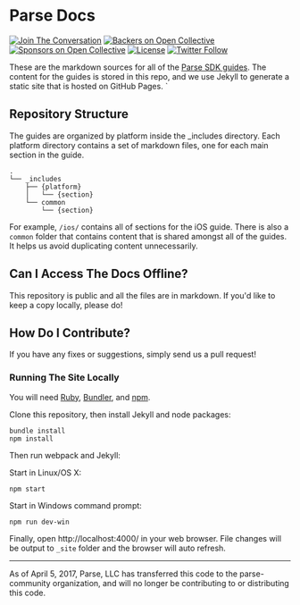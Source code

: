 # Parse Docs

[![Join The Conversation](https://img.shields.io/discourse/https/community.parseplatform.org/topics.svg)](https://community.parseplatform.org/c/parse-server)
[![Backers on Open Collective](https://opencollective.com/parse-server/backers/badge.svg)][open-collective-link]
[![Sponsors on Open Collective](https://opencollective.com/parse-server/sponsors/badge.svg)][open-collective-link]
[![License][license-svg]][license-link]
[![Twitter Follow](https://img.shields.io/twitter/follow/ParsePlatform.svg?label=Follow%20us%20on%20Twitter&style=social)](https://twitter.com/intent/follow?screen_name=ParsePlatform)


These are the markdown sources for all of the [Parse SDK guides](https://parse-community.github.io/#sdks). The content for the guides is stored in this repo, and we use Jekyll to generate a static site that is hosted on GitHub Pages.
`
## Repository Structure

The guides are organized by platform inside the _includes directory. Each platform directory contains a set of markdown files, one for each main section in the guide.

    .
    └── _includes
        ├── {platform}
        │   └── {section}
        └── common
            └── {section}

For example, `/ios/` contains all of sections for the iOS guide. There is also a `common` folder that contains content that is shared amongst all of the guides. It helps us avoid duplicating content unnecessarily.

## Can I Access The Docs Offline?

This repository is public and all the files are in markdown. If you'd like to keep a copy locally, please do!

## How Do I Contribute?

If you have any fixes or suggestions, simply send us a pull request!

### Running The Site Locally

You will need [Ruby](https://www.ruby-lang.org/en/documentation/installation/), [Bundler](http://bundler.io/), and [npm](https://www.npmjs.com/get-npm).

Clone this repository, then install Jekyll and node packages:

```
bundle install
npm install
```

Then run webpack and Jekyll:

Start in Linux/OS X:
```
npm start
```

Start in Windows command prompt:
```
npm run dev-win
```

Finally, open http://localhost:4000/ in your web browser.
File changes will be output to `_site` folder and the browser will auto refresh.

-----

As of April 5, 2017, Parse, LLC has transferred this code to the parse-community organization, and will no longer be contributing to or distributing this code.

[license-svg]: https://img.shields.io/badge/license-BSD-lightgrey.svg
[license-link]: LICENSE
[open-collective-link]: https://opencollective.com/parse-server
